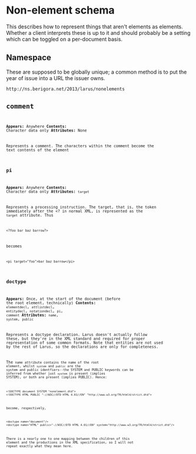Non-element schema
==================
This describes how to represent things that aren't elements as elements. Whether
a client interprets these is up to it and should probably be a setting which can
be toggled on a per-document basis.

Namespace
---------
These are supposed to be globally unique; a common method is to put the year of issue into a URL the issuer owns.

    http://ns.berigora.net/2013/larus/nonelements

<code>comment<code>
-------------------
**Appears:** Anywhere
**Contents:** Character data only
**Attributes:** None

Represents a comment. The characters within the comment become the text contents of the element

<code>pi</code>
---------------
**Appears:** Anywhere
**Contents:** Character data only
**Attributes:** <code>target</code>

Represents a processing instruction. The target, that is, the token immediately after the <? in normal XML, is represented as the <code>target</code> attribute. Thus

    <?foo bar baz barrow?>

becomes

    <pi target="foo">bar baz barrow</pi>

<code>doctype</code>
--------------------
**Appears:** Once, at the start of the document (before the root element, technically)
**Contents:** <code>elementdecl</code>, <code>attlistdecl</code>, <code>entitydecl</code>, <code>notationdecl</code>, <code>pi</code>, <code>comment</code>
**Attributes:** <code>name</code>, <code>system</code>, <code>public</code>

Represents a doctype declaration. Larus doesn't actually follow these, but they're in the XML standard and required for proper representation of some common formats. Note that entities are not used by the rest of Larus, so the declarations are only for completeness.

The <code>name</name> attribute contains the name of the root element, whilst <code>system</code> and <code>public</code> are the system and public identfiers--the SYSTEM and PUBLIC keywords can be inferred from whether just <code>system</code> is present (implies SYSTEM), or both are present (implies PUBLIC). Hence:

    <!DOCTYPE document SYSTEM "nonelement.dtd">
    <!DOCTYPE HTML PUBLIC "-//W3C//DTD HTML 4.01//EN" "http://www.w3.org/TR/html4/strict.dtd">

become, respectively,

    <doctype name="document"/>
    <doctype name="HTML" public="-//W3C//DTD HTML 4.01//EN" system="http://www.w3.org/TR/html4/strict.dtd"/>

There is a nearly one to one mapping between the children of this element and the productions in the XML specification, so I will not repeat exactly what they mean here.